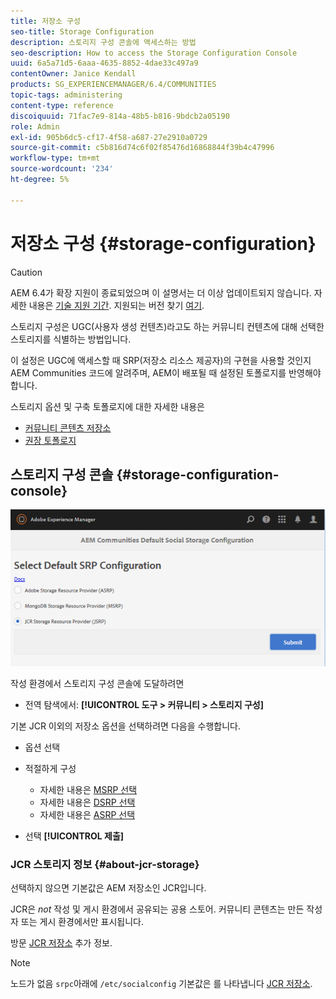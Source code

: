 ```yaml
---
title: 저장소 구성
seo-title: Storage Configuration
description: 스토리지 구성 콘솔에 액세스하는 방법
seo-description: How to access the Storage Configuration Console
uuid: 6a5a71d5-6aaa-4635-8852-4dae33c497a9
contentOwner: Janice Kendall
products: SG_EXPERIENCEMANAGER/6.4/COMMUNITIES
topic-tags: administering
content-type: reference
discoiquuid: 71fac7e9-814a-48b5-b816-9bdcb2a05190
role: Admin
exl-id: 905b6dc5-cf17-4f58-a687-27e2910a0729
source-git-commit: c5b816d74c6f02f85476d16868844f39b4c47996
workflow-type: tm+mt
source-wordcount: '234'
ht-degree: 5%

---
```


# 저장소 구성 {#storage-configuration}

>[!CAUTION]
>
>AEM 6.4가 확장 지원이 종료되었으며 이 설명서는 더 이상 업데이트되지 않습니다. 자세한 내용은 [기술 지원 기간](https://helpx.adobe.com/kr/support/programs/eol-matrix.html). 지원되는 버전 찾기 [여기](https://experienceleague.adobe.com/docs/).

스토리지 구성은 UGC(사용자 생성 컨텐츠)라고도 하는 커뮤니티 컨텐츠에 대해 선택한 스토리지를 식별하는 방법입니다.

이 설정은 UGC에 액세스할 때 SRP(저장소 리소스 제공자)의 구현을 사용할 것인지 AEM Communities 코드에 알려주며, AEM이 배포될 때 설정된 토폴로지를 반영해야 합니다.

스토리지 옵션 및 구축 토폴로지에 대한 자세한 내용은

* [커뮤니티 콘텐츠 저장소](working-with-srp.md)
* [권장 토폴로지](topologies.md)

## 스토리지 구성 콘솔 {#storage-configuration-console}

![chlimage_1-188](assets/chlimage_1-188.png)

작성 환경에서 스토리지 구성 콘솔에 도달하려면

* 전역 탐색에서: **[!UICONTROL 도구 > 커뮤니티 > 스토리지 구성]**

기본 JCR 이외의 저장소 옵션을 선택하려면 다음을 수행합니다.

* 옵션 선택
* 적절하게 구성

   * 자세한 내용은 [MSRP 선택](msrp.md#select-msrp)
   * 자세한 내용은 [DSRP 선택](dsrp.md#select-dsrp)
   * 자세한 내용은 [ASRP 선택](asrp.md#select-asrp)

* 선택 **[!UICONTROL 제출]**

### JCR 스토리지 정보 {#about-jcr-storage}

선택하지 않으면 기본값은 AEM 저장소인 JCR입니다.

JCR은 *not* 작성 및 게시 환경에서 공유되는 공용 스토어. 커뮤니티 콘텐츠는 만든 작성자 또는 게시 환경에서만 표시됩니다.

방문 [JCR 저장소](jsrp.md) 추가 정보.

>[!NOTE]
>
>노드가 없음 `srpc`아래에 `/etc/socialconfig` 기본값은 를 나타냅니다 [JCR 저장소](jsrp.md).
